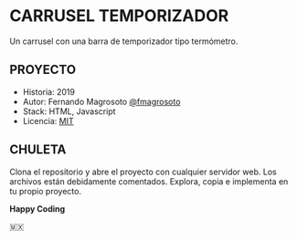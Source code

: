 # CARRUSEL TEMPORIZADOR

Un carrusel con una barra de temporizador tipo termómetro.

## PROYECTO

* Historia: 2019
* Autor: Fernando Magrosoto [@fmagrosoto](https://twitter.com/fmagrosoto)
* Stack: HTML, Javascript
* Licencia: [MIT](LICENSE)

## CHULETA

Clona el repositorio y abre el proyecto con cualquier servidor web.
Los archivos están debidamente comentados.
Explora, copia e implementa en tu propio proyecto.

**Happy Coding**


🇲🇽
